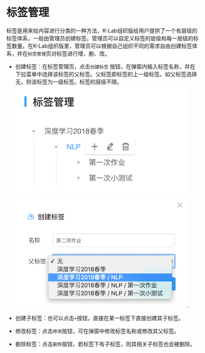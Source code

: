 # 标签管理

标签是用来给内容进行分类的一种方法，K-Lab组织版给用户提供了一个有层级的标签体系，一般由管理员创建标签。管理员可以自定义标签的层级和每一层级的标签数量。在K-Lab组织版里，管理员可以根据自己组织不同的需求自由创建标签体系，并在`标签管理`页对标签进行增、删、改。

* 创建标签：在标签管理页，点击`创建标签` 按钮，在弹窗内输入标签名称，并在下拉菜单中选择该标签的父标签。父标签即标签的上一级标签。如父标签选择无，则该标签为一级标签。标签的层级不限。
![image description](/image/标签管理.png)
![image description](/image/弹窗-创建标签.png)

* 创建子标签：也可以点击`+`按钮，直接在某一标签下直接创建其子标签。
* 修改标签：点击`修改`按钮，可在弹窗中修改标签名称或修改其父标签。
* 删除标签：点击`删除`按钮，若标签下有子标签，则其相关子标签也会被删除。